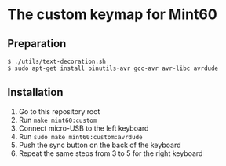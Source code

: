 # The custom keymap for Mint60

## Preparation

```
$ ./utils/text-decoration.sh
$ sudo apt-get install binutils-avr gcc-avr avr-libc avrdude
```

## Installation

1. Go to this repository root
2. Run `make mint60:custom` 
3. Connect micro-USB to the left keyboard
4. Run `sudo make mint60:custom:avrdude`
5. Push the sync button on the back of the keyboard
6. Repeat the same steps from 3 to 5 for the right keyboard 

